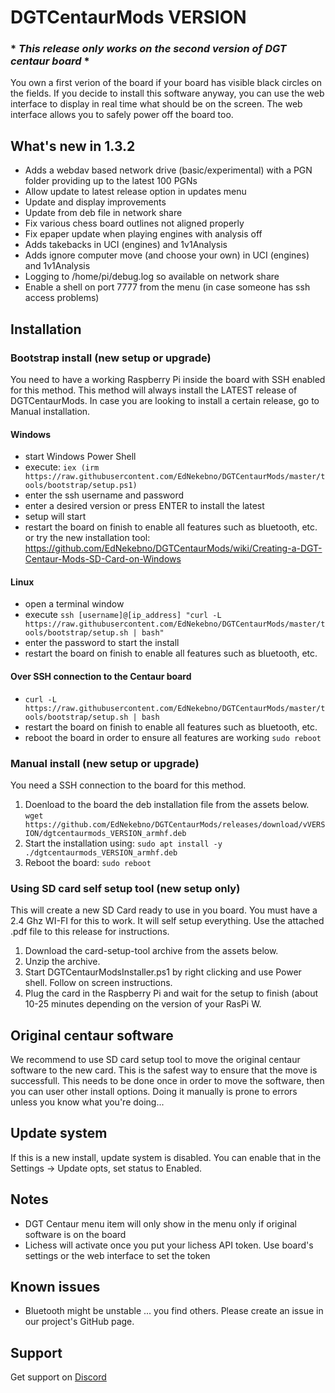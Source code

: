 # DGTCentaurMods VERSION
### * ***This release only works on the second version of DGT centaur board*** *
You own a first verion of the board if your board has visible black circles on the fields. If you decide to install this software anyway, you can use the web interface to display in real time what should be on the screen. The web interface allows you to safely power off the board too.

## What's new in 1.3.2
- Adds a webdav based network drive (basic/experimental) with a PGN folder providing up to the latest 100 PGNs
- Allow update to latest release option in updates menu
- Update and display improvements
- Update from deb file in network share
- Fix various chess board outlines not aligned properly
- Fix epaper update when playing engines with analysis off
- Adds takebacks in UCI (engines) and 1v1Analysis
- Adds ignore computer move (and choose your own) in UCI (engines) and 1v1Analysis
- Logging to /home/pi/debug.log so available on network share
- Enable a shell on port 7777 from the menu (in case someone has ssh access problems)


## Installation
### Bootstrap install (new setup or upgrade)
You need to have a working Raspberry Pi inside the board with SSH enabled for this method.
This method will always install the LATEST release of DGTCentaurMods. In case you are looking to install a certain release, go to Manual installation.
#### Windows
- start Windows Power Shell
- execute: `iex (irm https://raw.githubusercontent.com/EdNekebno/DGTCentaurMods/master/tools/bootstrap/setup.ps1)`
- enter the ssh username and password
- enter a desired version or press ENTER to install the latest
- setup will start
- restart the board on finish to enable all features such as bluetooth, etc.
or try the new installation tool: https://github.com/EdNekebno/DGTCentaurMods/wiki/Creating-a-DGT-Centaur-Mods-SD-Card-on-Windows

#### Linux
- open a terminal window
- execute `ssh [username]@[ip_address] "curl -L https://raw.githubusercontent.com/EdNekebno/DGTCentaurMods/master/tools/bootstrap/setup.sh | bash"`
- enter the password to start the install
- restart the board on finish to enable all features such as bluetooth, etc.

#### Over SSH connection to the Centaur board
- `curl -L https://raw.githubusercontent.com/EdNekebno/DGTCentaurMods/master/tools/bootstrap/setup.sh | bash`
- restart the board on finish to enable all features such as bluetooth, etc.
- reboot the board in order to ensure all features are working
`sudo reboot`

### Manual install (new setup or upgrade)
You need a SSH connection to the board for this method.
1. Doenload to the board the deb installation file from the assets below. 
`wget  https://github.com/EdNekebno/DGTCentaurMods/releases/download/vVERSION/dgtcentaurmods_VERSION_armhf.deb`
2. Start the installation using:
`sudo apt install -y ./dgtcentaurmods_VERSION_armhf.deb`
4. Reboot the board: `sudo reboot`

### Using SD card self setup tool (new setup only)
This will create a new SD Card ready to use in you board. You must have a 2.4 Ghz WI-FI for this to work. It will self setup everything. Use the attached .pdf file to this release for instructions.
1. Download the card-setup-tool archive from the assets below.
2. Unzip the archive.
6. Start DGTCentaurModsInstaller.ps1 by right clicking and use Power shell. Follow on screen instructions.
7. Plug the card in the Raspberry Pi and wait for the setup to finish (about 10-25 minutes depending on the version of your RasPi W.

## Original centaur software
We recommend to use SD card setup tool to move the original centaur software to the new card. This is the safest way to ensure that the move is successfull. This needs to be done once in order to move the software, then you can user other install options.
Doing it manually is prone to errors unless you know what you're doing...

## Update system
If this is a new install, update system is disabled. You can enable that in the Settings -> Update opts, set status to Enabled.

## Notes
- DGT Centaur menu item will only show in the menu only if original software is on the board
- Lichess will activate once you put your lichess API token. Use board's settings or the web interface to set the token

## Known issues
- Bluetooth might be unstable
... you find others. Please create an issue in our project's GitHub page.

## Support
Get support on [Discord](https://discord.gg/zqgUGK2x49)

